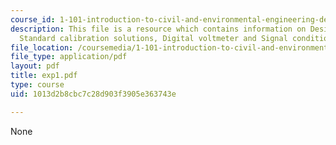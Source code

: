 ```yaml
---
course_id: 1-101-introduction-to-civil-and-environmental-engineering-design-i-fall-2006
description: This file is a resource which contains information on Design curves,
  Standard calibration solutions, Digital voltmeter and Signal conditioning.
file_location: /coursemedia/1-101-introduction-to-civil-and-environmental-engineering-design-i-fall-2006/1013d2b8cbc7c28d903f3905e363743e_exp1.pdf
file_type: application/pdf
layout: pdf
title: exp1.pdf
type: course
uid: 1013d2b8cbc7c28d903f3905e363743e

---
```

None